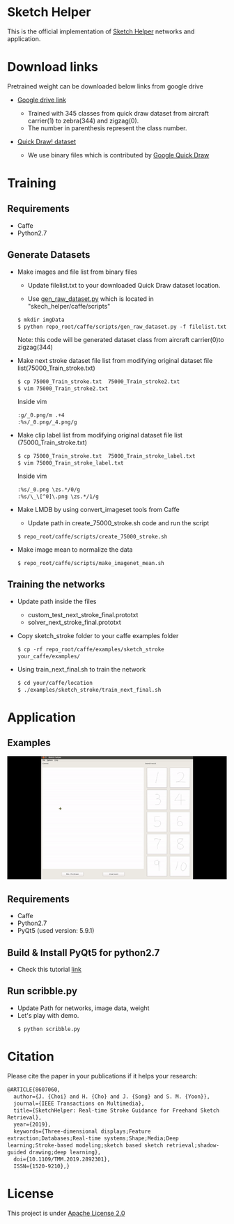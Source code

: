 # Sketch Helper

This is the official implementation of [Sketch Helper](https://ieeexplore.ieee.org/document/8607060) networks and application.

# Download links
Pretrained weight can be downloaded below links from google drive

- [Google drive link](https://drive.google.com/drive/folders/1pvR4ntu3u9U5_uwxsduN_RE3K8mA9pG6?usp=sharing)
  - Trained with 345 classes from quick draw dataset from aircraft carrier(1) to zebra(344) and zigzag(0).
  - The number in parenthesis represent the class number.
  
- [Quick Draw! dataset](https://console.cloud.google.com/storage/browser/quickdraw_dataset/full/binary?pli=1)
  - We use binary files which is contributed by [Google Quick Draw](https://github.com/googlecreativelab/quickdraw-dataset)
  
# Training

## Requirements
- Caffe
- Python2.7

## Generate Datasets
- Make images and file list from binary files

  - Update filelist.txt to your downloaded Quick Draw dataset location.
  
  - Use [gen_raw_dataset.py](https://github.com/kookmin-hci/sketch_helper/blob/master/caffe/scripts/gen_raw_dataset.py) which is located in "skech_helper/caffe/scripts"
  ```
  $ mkdir imgData
  $ python repo_root/caffe/scripts/gen_raw_dataset.py -f filelist.txt
  ```
    Note: this code will be generated dataset class from aircraft carrier(0)to zigzag(344)
- Make next stroke dataset file list from modifying original dataset file list(75000_Train_stroke.txt)
  ```
  $ cp 75000_Train_stroke.txt  75000_Train_stroke2.txt
  $ vim 75000_Train_stroke2.txt
  ```
  Inside vim
  ```
  :g/_0.png/m .+4
  :%s/_0.png/_4.png/g
  ```
  
- Make clip label list from modifying original dataset file list (75000_Train_stroke.txt)
  ```
  $ cp 75000_Train_stroke.txt  75000_Train_stroke_label.txt
  $ vim 75000_Train_stroke_label.txt
  ```
  Inside vim
  ```
  :%s/_0.png \zs.*/0/g
  :%s/\_\[^0]\.png \zs.*/1/g
  ```
  
- Make LMDB by using convert_imageset tools from Caffe 

  - Update path in create_75000_stroke.sh code and run the script
  ```
  $ repo_root/caffe/scripts/create_75000_stroke.sh
  ```
- Make image mean to normalize the data
  ```
  $ repo_root/caffe/scripts/make_imagenet_mean.sh
  ```
 
## Training the networks
- Update path inside the files
  - custom_test_next_stroke_final.prototxt
  - solver_next_stroke_final.prototxt
  
- Copy sketch_stroke folder to your caffe examples folder
  ```
  $ cp -rf repo_root/caffe/examples/sketch_stroke your_caffe/examples/
  ```

- Using train_next_final.sh to train the network
  ```
  $ cd your/caffe/location
  $ ./examples/sketch_stroke/train_next_final.sh
  ```
  
# Application
## Examples
![](readmedata/umbrella.gif)
## Requirements
- Caffe
- Python2.7
- PyQt5 (used version: 5.9.1)

## Build & Install PyQt5 for python2.7
- Check this tutorial [link](http://www.minsung.org/2017/12/building-pyqt5-with-python-2-7-on-ubuntu-16-04/)

## Run scribble.py
- Update Path for networks, image data, weight
- Let's play with demo.
  ```
  $ python scribble.py
  ```

# Citation
Please cite the paper in your publications if it helps your research:

    @ARTICLE{8607060, 
      author={J. {Choi} and H. {Cho} and J. {Song} and S. M. {Yoon}}, 
      journal={IEEE Transactions on Multimedia}, 
      title={SketchHelper: Real-time Stroke Guidance for Freehand Sketch Retrieval}, 
      year={2019}, 
      keywords={Three-dimensional displays;Feature extraction;Databases;Real-time systems;Shape;Media;Deep learning;Stroke-based modeling;sketch based sketch retrieval;shadow-guided drawing;deep learning}, 
      doi={10.1109/TMM.2019.2892301}, 
      ISSN={1520-9210},}
  
# License
This project is under [Apache License 2.0]()
